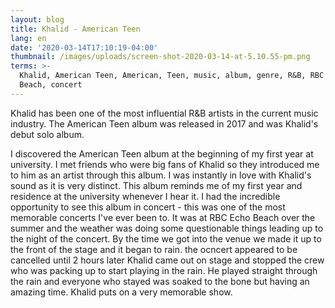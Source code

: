 ```yaml
---
layout: blog
title: Khalid - American Teen
lang: en
date: '2020-03-14T17:10:19-04:00'
thumbnail: /images/uploads/screen-shot-2020-03-14-at-5.10.55-pm.png
terms: >-
  Khalid, American Teen, American, Teen, music, album, genre, R&B, RBC Echo
  Beach, concert
---
```

Khalid has been one of the most influential R&B artists in the current music industry. The American Teen album was released in 2017 and was Khalid's debut solo album.

I discovered the American Teen album at the beginning of my first year at university. I met friends who were big fans of Khalid so they introduced me to him as an artist through this album. I was instantly in love with Khalid's sound as it is very distinct. This album reminds me of my first year and residence at the university whenever I hear it. I had the incredible opportunity to see this album in concert - this was one of the most memorable concerts I've ever been to. It was at RBC Echo Beach over the summer and the weather was doing some questionable things leading up to the night of the concert. By the time we got into the venue we made it up to the front of the stage and it began to rain. the ocncert appeared to be cancelled until 2 hours later Khalid came out on stage and stopped the crew who was packing up to start playing in the rain. He played straight through the rain and everyone who stayed was soaked to the bone but having an amazing time. Khalid puts on a very memorable show.
